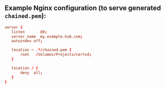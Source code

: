 
## Example Nginx configuration (to serve generated `chained.pem`):

```conf
server {
   listen       80;
   server_name  my.example.hub.com;
   autoindex off;

   location ~ .*/chained.pem {
       root   /Volumes/Projects/certsd;
   }

   location / {
       deny  all;
   }
}
```
